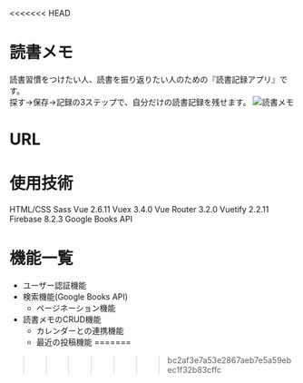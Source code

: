 <<<<<<< HEAD
# 読書メモ
読書習慣をつけたい人、読書を振り返りたい人のための『読書記録アプリ』です。<br>
探す→保存→記録の3ステップで、自分だけの読書記録を残せます。
![読書メモ](../assets/img/reading-memo.png)

# URL

# 使用技術
HTML/CSS
Sass
Vue 2.6.11
Vuex 3.4.0
Vue Router 3.2.0
Vuetify 2.2.11
Firebase 8.2.3
Google Books API

# 機能一覧
- ユーザー認証機能
- 検索機能(Google Books API)
  - ページネーション機能
- 読書メモのCRUD機能
  - カレンダーとの連携機能
  - 最近の投稿機能
=======

>>>>>>> bc2af3e7a53e2867aeb7e5a59ebec1f32b83cffc
